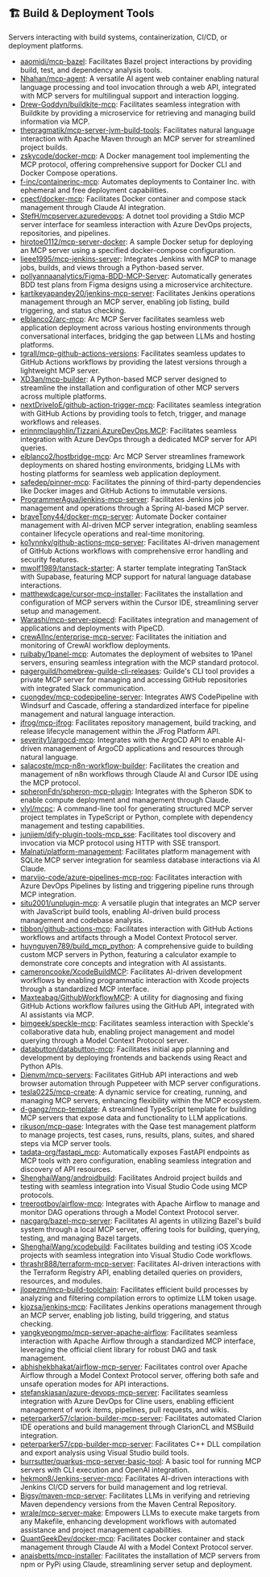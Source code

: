 ## 🏗️ Build & Deployment Tools

Servers interacting with build systems, containerization, CI/CD, or deployment platforms.

- [aaomidi/mcp-bazel](https://github.com/aaomidi/mcp-bazel): Facilitates Bazel project interactions by providing build, test, and dependency analysis tools.
- [Nhahan/mcp-agent](https://github.com/Nhahan/mcp-agent): A versatile AI agent web container enabling natural language processing and tool invocation through a web API, integrated with MCP servers for multilingual support and interaction logging.
- [Drew-Goddyn/buildkite-mcp](https://github.com/Drew-Goddyn/buildkite-mcp): Facilitates seamless integration with Buildkite by providing a microservice for retrieving and managing build information via MCP.
- [thepragmatik/mcp-server-jvm-build-tools](https://github.com/thepragmatik/mcp-server-jvm-build-tools): Facilitates natural language interaction with Apache Maven through an MCP server for streamlined project builds.
- [zskycode/docker-mcp](https://github.com/zskycode/docker-mcp): A Docker management tool implementing the MCP protocol, offering comprehensive support for Docker CLI and Docker Compose operations.
- [f-inc/containerinc-mcp](https://github.com/f-inc/containerinc-mcp): Automates deployments to Container Inc. with ephemeral and free deployment capabilities.
- [cpecf/docker-mcp](https://github.com/cpecf/docker-mcp): Facilitates Docker container and compose stack management through Claude AI integration.
- [StefH/mcpserver.azuredevops](https://github.com/StefH/mcpserver.azuredevops): A dotnet tool providing a Stdio MCP server interface for seamless interaction with Azure DevOps projects, repositories, and pipelines.
- [hirotoe0112/mcp-server-docker](https://github.com/hirotoe0112/mcp-server-docker): A sample Docker setup for deploying an MCP server using a specified docker-compose configuration.
- [lieee1995/mcp-jenkins-server](https://github.com/lieee1995/mcp-jenkins-server): Integrates Jenkins with MCP to manage jobs, builds, and views through a Python-based server.
- [pollyannaanalytics/Figma-BDD-MCP-Server](https://github.com/pollyannaanalytics/Figma-BDD-MCP-Server): Automatically generates BDD test plans from Figma designs using a microservice architecture.
- [kartikeyapandey20/jenkins-mcp-server](https://github.com/kartikeyapandey20/jenkins-mcp-server): Facilitates Jenkins operations management through an MCP server, enabling job listing, build triggering, and status checking.
- [elblanco2/arc-mcp](https://github.com/elblanco2/arc-mcp): Arc MCP Server facilitates seamless web application deployment across various hosting environments through conversational interfaces, bridging the gap between LLMs and hosting platforms.
- [tgrall/mcp-github-actions-versions](https://github.com/tgrall/mcp-github-actions-versions): Facilitates seamless updates to GitHub Actions workflows by providing the latest versions through a lightweight MCP server.
- [XD3an/mcp-builder](https://github.com/XD3an/mcp-builder): A Python-based MCP server designed to streamline the installation and configuration of other MCP servers across multiple platforms.
- [nextDriveIoE/github-action-trigger-mcp](https://github.com/nextDriveIoE/github-action-trigger-mcp): Facilitates seamless integration with GitHub Actions by providing tools to fetch, trigger, and manage workflows and releases.
- [erinnmclaughlin/Tizzani.AzureDevOps.MCP](https://github.com/erinnmclaughlin/Tizzani.AzureDevOps.MCP): Facilitates seamless integration with Azure DevOps through a dedicated MCP server for API queries.
- [elblanco2/hostbridge-mcp](https://github.com/elblanco2/hostbridge-mcp): Arc MCP Server streamlines framework deployments on shared hosting environments, bridging LLMs with hosting platforms for seamless web application deployment.
- [safedep/pinner-mcp](https://github.com/safedep/pinner-mcp): Facilitates the pinning of third-party dependencies like Docker images and GitHub Actions to immutable versions.
- [ProgrammerAgua/jenkins-mcp-server](https://github.com/ProgrammerAgua/jenkins-mcp-server): Facilitates Jenkins job management and operations through a Spring AI-based MCP server.
- [braveTony44/docker-mcp-server](https://github.com/braveTony44/docker-mcp-server): Automate Docker container management with AI-driven MCP server integration, enabling seamless container lifecycle operations and real-time monitoring.
- [ko1ynnky/github-actions-mcp-server](https://github.com/ko1ynnky/github-actions-mcp-server): Facilitates AI-driven management of GitHub Actions workflows with comprehensive error handling and security features.
- [mwolf1989/tanstack-starter](https://github.com/mwolf1989/tanstack-starter): A starter template integrating TanStack with Supabase, featuring MCP support for natural language database interactions.
- [matthewdcage/cursor-mcp-installer](https://github.com/matthewdcage/cursor-mcp-installer): Facilitates the installation and configuration of MCP servers within the Cursor IDE, streamlining server setup and management.
- [Warashi/mcp-server-pipecd](https://github.com/Warashi/mcp-server-pipecd): Facilitates integration and management of applications and deployments with PipeCD.
- [crewAIInc/enterprise-mcp-server](https://github.com/crewAIInc/enterprise-mcp-server): Facilitates the initiation and monitoring of CrewAI workflow deployments.
- [ruibaby/1panel-mcp](https://github.com/ruibaby/1panel-mcp): Automates the deployment of websites to 1Panel servers, ensuring seamless integration with the MCP standard protocol.
- [pagerguild/homebrew-guilde-cli-releases](https://github.com/pagerguild/homebrew-guilde-cli-releases): Guilde's CLI tool provides a private MCP server for managing and accessing GitHub repositories with integrated Slack communication.
- [cuongdev/mcp-codepipeline-server](https://github.com/cuongdev/mcp-codepipeline-server): Integrates AWS CodePipeline with Windsurf and Cascade, offering a standardized interface for pipeline management and natural language interaction.
- [jfrog/mcp-jfrog](https://github.com/jfrog/mcp-jfrog): Facilitates repository management, build tracking, and release lifecycle management within the JFrog Platform API.
- [severity1/argocd-mcp](https://github.com/severity1/argocd-mcp): Integrates with the ArgoCD API to enable AI-driven management of ArgoCD applications and resources through natural language.
- [salacoste/mcp-n8n-workflow-builder](https://github.com/salacoste/mcp-n8n-workflow-builder): Facilitates the creation and management of n8n workflows through Claude AI and Cursor IDE using the MCP protocol.
- [spheronFdn/spheron-mcp-plugin](https://github.com/spheronFdn/spheron-mcp-plugin): Integrates with the Spheron SDK to enable compute deployment and management through Claude.
- [vlyl/mcpc](https://github.com/vlyl/mcpc): A command-line tool for generating structured MCP server project templates in TypeScript or Python, complete with dependency management and testing capabilities.
- [junjiem/dify-plugin-tools-mcp_sse](https://github.com/junjiem/dify-plugin-tools-mcp_sse): Facilitates tool discovery and invocation via MCP protocol using HTTP with SSE transport.
- [Malnati/platform-management](https://github.com/Malnati/platform-management): Facilitates platform management with SQLite MCP server integration for seamless database interactions via AI Claude.
- [marvijo-code/azure-pipelines-mcp-roo](https://github.com/marvijo-code/azure-pipelines-mcp-roo): Facilitates interaction with Azure DevOps Pipelines by listing and triggering pipeline runs through MCP integration.
- [situ2001/unplugin-mcp](https://github.com/situ2001/unplugin-mcp): A versatile plugin that integrates an MCP server with JavaScript build tools, enabling AI-driven build process management and codebase analysis.
- [tibbon/github-actions-mcp](https://github.com/tibbon/github-actions-mcp): Facilitates interaction with GitHub Actions workflows and artifacts through a Model Context Protocol server.
- [huynguyen789/build_mcp_python](https://github.com/huynguyen789/build_mcp_python): A comprehensive guide to building custom MCP servers in Python, featuring a calculator example to demonstrate core concepts and integration with AI assistants.
- [cameroncooke/XcodeBuildMCP](https://github.com/cameroncooke/XcodeBuildMCP): Facilitates AI-driven development workflows by enabling programmatic interaction with Xcode projects through a standardized MCP interface.
- [Maxteabag/GithubWorkflowMCP](https://github.com/Maxteabag/GithubWorkflowMCP): A utility for diagnosing and fixing GitHub Actions workflow failures using the GitHub API, integrated with AI assistants via MCP.
- [bimgeek/speckle-mcp](https://github.com/bimgeek/speckle-mcp): Facilitates seamless interaction with Speckle's collaborative data hub, enabling project management and model querying through a Model Context Protocol server.
- [databutton/databutton-mcp](https://github.com/databutton/databutton-mcp): Facilitates initial app planning and development by deploying frontends and backends using React and Python APIs.
- [Dienvm/mcp-servers](https://github.com/Dienvm/mcp-servers): Facilitates GitHub API interactions and web browser automation through Puppeteer with MCP server configurations.
- [tesla0225/mcp-create](https://github.com/tesla0225/mcp-create): A dynamic service for creating, running, and managing MCP servers, enhancing flexibility within the MCP ecosystem.
- [d-gangz/mcp-template](https://github.com/d-gangz/mcp-template): A streamlined TypeScript template for building MCP servers that expose data and functionality to LLM applications.
- [rikuson/mcp-qase](https://github.com/rikuson/mcp-qase): Integrates with the Qase test management platform to manage projects, test cases, runs, results, plans, suites, and shared steps via MCP server tools.
- [tadata-org/fastapi_mcp](https://github.com/tadata-org/fastapi_mcp): Automatically exposes FastAPI endpoints as MCP tools with zero configuration, enabling seamless integration and discovery of API resources.
- [ShenghaiWang/androidbuild](https://github.com/ShenghaiWang/androidbuild): Facilitates Android project builds and testing with seamless integration into Visual Studio Code using MCP protocols.
- [treerootboy/airflow-mcp](https://github.com/treerootboy/airflow-mcp): Integrates with Apache Airflow to manage and monitor DAG operations through a Model Context Protocol server.
- [nacgarg/bazel-mcp-server](https://github.com/nacgarg/bazel-mcp-server): Facilitates AI agents in utilizing Bazel's build system through a local MCP server, offering tools for building, querying, testing, and managing Bazel targets.
- [ShenghaiWang/xcodebuild](https://github.com/ShenghaiWang/xcodebuild): Facilitates building and testing iOS Xcode projects with seamless integration into Visual Studio Code workflows.
- [thrashr888/terraform-mcp-server](https://github.com/thrashr888/terraform-mcp-server): Facilitates AI-driven interactions with the Terraform Registry API, enabling detailed queries on providers, resources, and modules.
- [jlopezm/mcp-build-toolchain](https://github.com/jlopezm/mcp-build-toolchain): Facilitates efficient build processes by analyzing and filtering compilation errors to optimize LLM token usage.
- [kjozsa/jenkins-mcp](https://github.com/kjozsa/jenkins-mcp): Facilitates Jenkins operations management through an MCP server, enabling job listing, build triggering, and status checking.
- [yangkyeongmo/mcp-server-apache-airflow](https://github.com/yangkyeongmo/mcp-server-apache-airflow): Facilitates seamless interaction with Apache Airflow through a standardized MCP interface, leveraging the official client library for robust DAG and task management.
- [abhishekbhakat/airflow-mcp-server](https://github.com/abhishekbhakat/airflow-mcp-server): Facilitates control over Apache Airflow through a Model Context Protocol server, offering both safe and unsafe operation modes for API interactions.
- [stefanskiasan/azure-devops-mcp-server](https://github.com/stefanskiasan/azure-devops-mcp-server): Facilitates seamless integration with Azure DevOps for Cline users, enabling efficient management of work items, pipelines, pull requests, and wikis.
- [peterparker57/clarion-builder-mcp-server](https://github.com/peterparker57/clarion-builder-mcp-server): Facilitates automated Clarion IDE operations and build management through ClarionCL and MSBuild integration.
- [peterparker57/cpp-builder-mcp-server](https://github.com/peterparker57/cpp-builder-mcp-server): Facilitates C++ DLL compilation and export analysis using Visual Studio build tools.
- [burrsutter/quarkus-mcp-server-basic-tool](https://github.com/burrsutter/quarkus-mcp-server-basic-tool): A basic tool for running MCP servers with CLI execution and OpenAI integration.
- [hekmon8/Jenkins-server-mcp](https://github.com/hekmon8/Jenkins-server-mcp): Facilitates AI-driven interactions with Jenkins CI/CD servers for build management and log retrieval.
- [Bigsy/maven-mcp-server](https://github.com/Bigsy/maven-mcp-server): Facilitates LLMs in verifying and retrieving Maven dependency versions from the Maven Central Repository.
- [wrale/mcp-server-make](https://github.com/wrale/mcp-server-make): Empowers LLMs to execute make targets from any Makefile, enhancing development workflows with automated assistance and project management capabilities.
- [QuantGeekDev/docker-mcp](https://github.com/QuantGeekDev/docker-mcp): Facilitates Docker container and stack management through Claude AI with a Model Context Protocol server.
- [anaisbetts/mcp-installer](https://github.com/anaisbetts/mcp-installer): Facilitates the installation of MCP servers from npm or PyPi using Claude, streamlining server setup and deployment.

